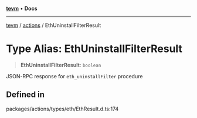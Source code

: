 [**tevm**](../../README.md) • **Docs**

***

[tevm](../../modules.md) / [actions](../README.md) / EthUninstallFilterResult

# Type Alias: EthUninstallFilterResult

> **EthUninstallFilterResult**: `boolean`

JSON-RPC response for `eth_uninstallFilter` procedure

## Defined in

packages/actions/types/eth/EthResult.d.ts:174

